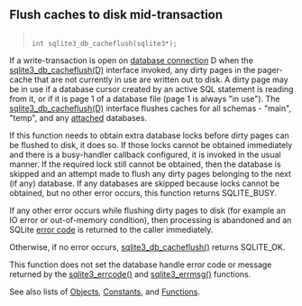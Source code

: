## Flush caches to disk mid\-transaction




> ```
> 
> int sqlite3_db_cacheflush(sqlite3*);
> 
> ```



If a write\-transaction is open on [database connection](../c3ref/sqlite3.html) D when the
[sqlite3\_db\_cacheflush(D)](../c3ref/db_cacheflush.html) interface invoked, any dirty
pages in the pager\-cache that are not currently in use are written out
to disk. A dirty page may be in use if a database cursor created by an
active SQL statement is reading from it, or if it is page 1 of a database
file (page 1 is always "in use"). The [sqlite3\_db\_cacheflush(D)](../c3ref/db_cacheflush.html)
interface flushes caches for all schemas \- "main", "temp", and
any [attached](../lang_attach.html) databases.


If this function needs to obtain extra database locks before dirty pages
can be flushed to disk, it does so. If those locks cannot be obtained
immediately and there is a busy\-handler callback configured, it is invoked
in the usual manner. If the required lock still cannot be obtained, then
the database is skipped and an attempt made to flush any dirty pages
belonging to the next (if any) database. If any databases are skipped
because locks cannot be obtained, but no other error occurs, this
function returns SQLITE\_BUSY.


If any other error occurs while flushing dirty pages to disk (for
example an IO error or out\-of\-memory condition), then processing is
abandoned and an SQLite [error code](../rescode.html) is returned to the caller immediately.


Otherwise, if no error occurs, [sqlite3\_db\_cacheflush()](../c3ref/db_cacheflush.html) returns SQLITE\_OK.


This function does not set the database handle error code or message
returned by the [sqlite3\_errcode()](../c3ref/errcode.html) and [sqlite3\_errmsg()](../c3ref/errcode.html) functions.


See also lists of
 [Objects](../c3ref/objlist.html),
 [Constants](../c3ref/constlist.html), and
 [Functions](../c3ref/funclist.html).


